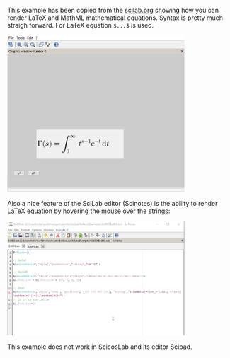 This example has been copied from the [scilab.org](https://help.scilab.org/docs/6.0.0/en_US/uicontrol.html) showing how you can render LaTeX and MathML mathematical equations. Syntax is pretty much straigh forward. For LaTeX equation `$...$` is used.

<img src="Ex003_pic01.png" alt="render" style="width:400px;"/>

Also a nice feature of the SciLab editor (Scinotes) is the ability to render LaTeX equation by hovering the mouse over the strings:

<img src="Ex003_pic02.gif" alt="render" style="width:400px;"/>


This example does not work in ScicosLab and its editor Scipad.
